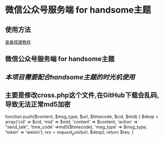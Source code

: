 # 微信公众号服务端 for handsome主题

## 使用方法

[查看搭建教程](https://ifking.cn/p/113.html)

## 微信公众号服务端 for handsome主题
## *本项目需要配合handsome主题的时光机使用*


## 主要是修改cross.php这个文件,在GitHub下载会乱码,导致无法正常md5加密
function push($content, $msg_type, $url, $timecode, $cid, $mid)
{
    $desp = array('cid' => $cid, 'mid' => $mid, 'content' => $content, 'action' => "send_talk", 'time_code' =>md5($timecode), 'msg_type' => $msg_type, 'token' => 'weixin');
    $res = request_post($url, $desp);
    return $res;
}
